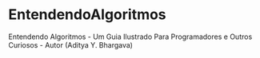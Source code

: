 # EntendendoAlgoritmos
 Entendendo Algoritmos - Um Guia Ilustrado Para Programadores e Outros Curiosos - Autor (Aditya Y. Bhargava)

